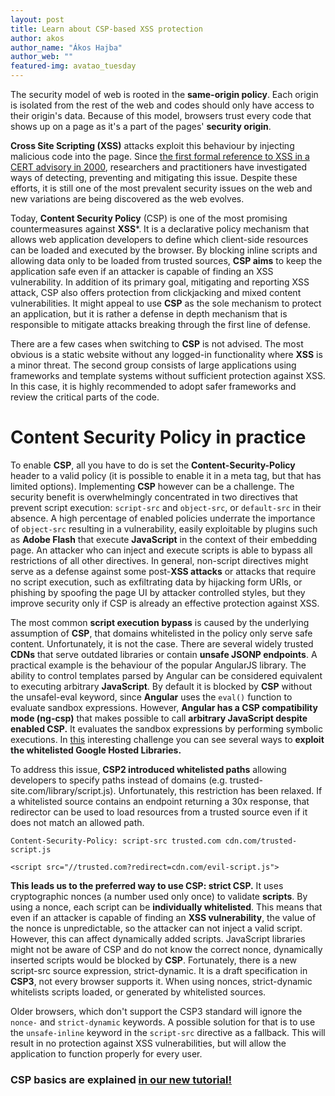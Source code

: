 ```yaml
---
layout: post
title: Learn about CSP-based XSS protection
author: akos
author_name: "Ákos Hajba"
author_web: ""
featured-img: avatao_tuesday
---
```


The security model of web is rooted in the **same-origin policy**. Each origin is isolated from the rest of the web and codes should only have access to their origin's data. Because of this model, browsers trust every code that shows up on a page as it's a part of the pages' **security origin**.

<!--excerpt-->

**Cross Site Scripting (XSS)** attacks exploit this behaviour by injecting malicious code into the page. Since [the first formal reference to XSS in a CERT advisory in 2000](https://www-uxsup.csx.cam.ac.uk/pub/webmirrors/www.cert.org/advisories/CA-2000-02.html), researchers and practitioners have investigated ways of detecting, preventing and mitigating this issue. Despite these efforts, it is still one of the most prevalent security issues on the web and new variations are being discovered as the web evolves.
  
Today, **Content Security Policy** (CSP) is one of the most promising countermeasures against **XSS***. It is a declarative policy mechanism that allows web application developers to define which client-side resources can be loaded and executed by the browser. By blocking inline scripts and allowing data only to be loaded from trusted sources, **CSP aims** to keep the application safe even if an attacker is capable of finding an XSS vulnerability. In addition of its primary goal, mitigating and reporting XSS attack, CSP also offers protection from clickjacking and mixed content vulnerabilities. It might appeal to use **CSP** as the sole mechanism to protect an application, but it is rather a defense in depth mechanism that is responsible to mitigate attacks breaking through the first line of defense.

There are a few cases when switching to **CSP** is not advised. The most obvious is a static website without any logged-in functionality where **XSS** is a minor threat. The second group consists of large applications using frameworks and template systems without sufficient protection against XSS. In this case, it is highly recommended to adopt safer frameworks and review the critical parts of the code.

# Content Security Policy in practice 

To enable **CSP**, all you have to do is set the **Content-Security-Policy** header to a valid policy (it is possible to enable it in a meta tag, but that has limited options). Implementing **CSP** however can be a challenge. The security benefit is overwhelmingly concentrated in two directives that prevent script execution: `script-src` and `object-src`, or `default-src` in their absence. A high percentage of enabled policies underrate the importance of `object-src` resulting in a vulnerability, easily exploitable by plugins such as **Adobe Flash** that execute **JavaScript** in the context of their embedding page. An attacker who can inject and execute scripts is able to bypass all restrictions of all other directives. In general, non-script directives might serve as a defense against some post-**XSS attacks** or attacks that require no script execution, such as exfiltrating data by hijacking form URIs, or phishing by spoofing the page UI by attacker controlled styles, but they improve security only if CSP is already an effective protection against XSS.

The most common **script execution bypass** is caused by the underlying assumption of **CSP**, that domains whitelisted in the policy only serve safe content. Unfortunately, it is not the case. There are several widely trusted **CDNs** that serve outdated libraries or contain **unsafe JSONP endpoints**. A practical example is the behaviour of the popular AngularJS library. The ability to control templates parsed by Angular can be considered equivalent to executing arbitrary **JavaScript**. By default it is blocked by **CSP** without the unsafel-eval keyword, since **Angular** uses the `eval()` function to evaluate sandbox expressions. However, **Angular has a CSP compatibility mode (ng-csp)** that makes possible to call **arbitrary JavaScript despite enabled CSP.** It evaluates the sandbox expressions by performing symbolic executions. In [this](https://github.com/cure53/XSSChallengeWiki/wiki/H5SC-Minichallenge-3:-%22Sh*t,-it's-CSP!%22) interesting challenge you can see several ways to **exploit the whitelisted Google Hosted Libraries.**

To address this issue, **CSP2 introduced whitelisted paths** allowing developers to specify paths instead of domains (e.g. trusted-site.com/library/script.js). Unfortunately, this restriction has been relaxed. If a whitelisted source contains an endpoint returning a 30x response, that redirector can be used to load resources from a trusted source even if it does not match an allowed path.

```
Content-Security-Policy: script-src trusted.com cdn.com/trusted-script.js

<script src="//trusted.com?redirect=cdn.com/evil-script.js">
```

**This leads us to the preferred way to use CSP: strict CSP.** It uses cryptographic nonces (a number used only once) to validate **scripts**. By using a nonce, each script can be **individually whitelisted**. This means that even if an attacker is capable of finding an **XSS vulnerability**, the value of the nonce is unpredictable, so the attacker can not inject a valid script. However, this can affect dynamically added scripts. JavaScript libraries might not be aware of CSP and do not know the correct nonce, dynamically inserted scripts would be blocked by **CSP**. Fortunately, there is a new script-src source expression, strict-dynamic. It is a draft specification in **CSP3**, not every browser supports it. When using nonces, strict-dynamic whitelists scripts loaded, or generated by whitelisted sources.

Older browsers, which don't support the CSP3 standard will ignore the `nonce-` and `strict-dynamic` keywords. A possible solution for that is to use the `unsafe-inline` keyword in the `script-src` directive as a fallback. This will result in no protection against XSS vulnerabilities, but will allow the application to function properly for every user.

###  CSP basics are explained [in our new tutorial!](https://platform.avatao.com/paths/acb12c27-2027-4218-95ae-c6690e0a96b6/challenges/c36b6d4d-db4a-472c-a5ae-f1f0f90f9ee8)
